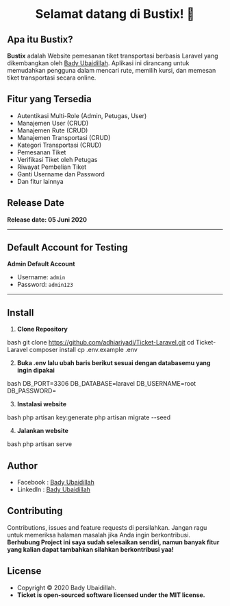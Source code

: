 <h1 align="center">Selamat datang di Bustix! 🎫</h1>

## Apa itu Bustix?

**Bustix** adalah Website pemesanan tiket transportasi berbasis Laravel yang dikembangkan oleh [Bady Ubaidillah](https://github.com/bady207). Aplikasi ini dirancang untuk memudahkan pengguna dalam mencari rute, memilih kursi, dan memesan tiket transportasi secara online.

## Fitur yang Tersedia

- Autentikasi Multi-Role (Admin, Petugas, User)
- Manajemen User (CRUD)
- Manajemen Rute (CRUD)
- Manajemen Transportasi (CRUD)
- Kategori Transportasi (CRUD)
- Pemesanan Tiket
- Verifikasi Tiket oleh Petugas
- Riwayat Pembelian Tiket
- Ganti Username dan Password
- Dan fitur lainnya

## Release Date

**Release date: 05 Juni 2020**

---

## Default Account for Testing

**Admin Default Account**

- Username: `admin`
- Password: `admin123`

---

## Install

1. **Clone Repository**

bash
git clone https://github.com/adhiariyadi/Ticket-Laravel.git
cd Ticket-Laravel
composer install
cp .env.example .env


2. **Buka .env lalu ubah baris berikut sesuai dengan databasemu yang ingin dipakai**

bash
DB_PORT=3306
DB_DATABASE=laravel
DB_USERNAME=root
DB_PASSWORD=


3. **Instalasi website**

bash
php artisan key:generate
php artisan migrate --seed


4. **Jalankan website**

bash
php artisan serve

## Author

-   Facebook : <a href="https://www.facebook.com/profile.php?id=100093433156801&locale=id_ID"> Bady Ubaidillah</a>
-   LinkedIn : <a href="https://www.linkedin.com/in/bady-ubaidillah-207239339/"> Bady Ubaidillah</a>

## Contributing

Contributions, issues and feature requests di persilahkan.
Jangan ragu untuk memeriksa halaman masalah jika Anda ingin berkontribusi. **Berhubung Project ini saya sudah selesaikan sendiri, namun banyak fitur yang kalian dapat tambahkan silahkan berkontribusi yaa!**

## License

-   Copyright © 2020 Bady Ubaidillah.
-   **Ticket is open-sourced software licensed under the MIT license.**
